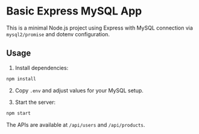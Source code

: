 # Basic Express MySQL App

This is a minimal Node.js project using Express with MySQL connection via `mysql2/promise` and dotenv configuration.

## Usage

1. Install dependencies:

```bash
npm install
```

2. Copy `.env` and adjust values for your MySQL setup.

3. Start the server:

```bash
npm start
```

The APIs are available at `/api/users` and `/api/products`.

